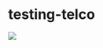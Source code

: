 # testing-telco
<a 
href="https://portal.azure.com/#create/Microsoft.Template/uri/https%3A%2F%2Fraw.githubusercontent.com%2FMounikaaakurathi%2FEdgeNode-Deployment-Telco%2Fmaster%2Fazuredeploy.json" target="_blank">
<img src="https://aka.ms/deploytoazurebutton"/>
</a>
